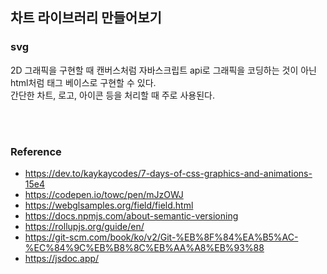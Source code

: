 ## 차트 라이브러리 만들어보기

### svg

2D 그래픽을 구현할 때 캔버스처럼 자바스크립트 api로 그래픽을 코딩하는 것이 아닌 html처럼 태그 베이스로 구현할 수 있다.<br>
간단한 차트, 로고, 아이콘 등을 처리할 때 주로 사용된다.

<br>
<br>

### Reference

- https://dev.to/kaykaycodes/7-days-of-css-graphics-and-animations-15e4
- https://codepen.io/towc/pen/mJzOWJ
- https://webglsamples.org/field/field.html
- https://docs.npmjs.com/about-semantic-versioning
- https://rollupjs.org/guide/en/
- https://git-scm.com/book/ko/v2/Git-%EB%8F%84%EA%B5%AC-%EC%84%9C%EB%B8%8C%EB%AA%A8%EB%93%88
- https://jsdoc.app/

